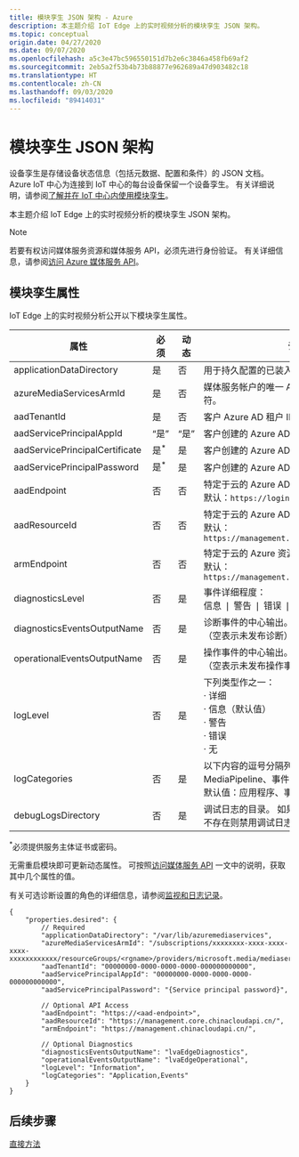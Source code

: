 ```yaml
---
title: 模块孪生 JSON 架构 - Azure
description: 本主题介绍 IoT Edge 上的实时视频分析的模块孪生 JSON 架构。
ms.topic: conceptual
origin.date: 04/27/2020
ms.date: 09/07/2020
ms.openlocfilehash: a5c3e47bc596550151d7b2e6c3846a458fb69af2
ms.sourcegitcommit: 2eb5a2f53b4b73b88877e962689a47d903482c18
ms.translationtype: HT
ms.contentlocale: zh-CN
ms.lasthandoff: 09/03/2020
ms.locfileid: "89414031"
---
```

# <a name="module-twin-json-schema"></a>模块孪生 JSON 架构

设备孪生是存储设备状态信息（包括元数据、配置和条件）的 JSON 文档。 Azure IoT 中心为连接到 IoT 中心的每台设备保留一个设备孪生。 有关详细说明，请参阅[了解并在 IoT 中心内使用模块孪生](../../iot-hub/iot-hub-devguide-module-twins.md)。

本主题介绍 IoT Edge 上的实时视频分析的模块孪生 JSON 架构。

> [!NOTE]
> 若要有权访问媒体服务资源和媒体服务 API，必须先进行身份验证。 有关详细信息，请参阅[访问 Azure 媒体服务 API](../latest/media-services-apis-overview.md#accessing-the-azure-media-services-api)。

## <a name="module-twin-properties"></a>模块孪生属性

IoT Edge 上的实时视频分析公开以下模块孪生属性。 

|属性 |必须 |动态 |说明 |
|---|---|---|---|
|applicationDataDirectory |是 |否 |用于持久配置的已装入卷的路径。 |
|azureMediaServicesArmId |是 |否 |媒体服务帐户的唯一 Azure 资源管理器标识符。|
|aadTenantId |是 |否 |客户 Azure AD 租户 ID。|
|aadServicePrincipalAppId |“是” |“是” |客户创建的 Azure AD AppId。|
|aadServicePrincipalCertificate |是<sup>*</sup>  |是 |客户创建的 Azure AD AppId 证书。|
|aadServicePrincipalPassword |是<sup>*</sup>  |是 |客户创建的 Azure AD AppId 密码。|
|aadEndpoint |否 |否 |特定于云的 Azure AD 终结点。 <br/>默认：`https://login.chinacloudapi.cn` |
|aadResourceId |否 |否 |特定于云的 Azure AD 受众/资源 ID <br/>默认：`https://management.core.chinacloudapi.cn/` |
|armEndpoint |否 |否 |特定于云的 Azure 资源管理器终结点。 <br/>默认：`https://management.chinacloudapi.cn/` |
|diagnosticsLevel |否 |是 |事件详细程度： <br/>信息 &#x02758; 警告 &#x02758; 错误 &#x02758; 严重 &#x02758; 无 |
|diagnosticsEventsOutputName |否 |是 |诊断事件的中心输出。 <br/>（空表示未发布诊断）|
|operationalEventsOutputName|否|是|操作事件的中心输出。<br/>（空表示未发布操作事件）
|logLevel|否|是|下列类型作之一： <br/>&#x000B7; 详细<br/>&#x000B7; 信息（默认值）<br/>&#x000B7; 警告<br/>&#x000B7; 错误<br/>&#x000B7; 无|
|logCategories|否|是|以下内容的逗号分隔列表：应用程序、MediaPipeline、事件 <br/>默认值：应用程序、事件|
|debugLogsDirectory|否|是|调试日志的目录。 如果存在则生成日志，如果不存在则禁用调试日志。

<sup>*</sup>必须提供服务主体证书或密码。 

无需重启模块即可更新动态属性。 可按照[访问媒体服务 API](../latest/access-api-howto.md) 一文中的说明，获取其中几个属性的值。 

有关可选诊断设置的角色的详细信息，请参阅[监视和日志记录](monitoring-logging.md)。

```
{ 
    "properties.desired": { 
        // Required 
        "applicationDataDirectory": "/var/lib/azuremediaservices", 
        "azureMediaServicesArmId": "/subscriptions/xxxxxxxx-xxxx-xxxx-xxxx-xxxxxxxxxxxx/resourceGroups/<rgname>/providers/microsoft.media/mediaservices/<ams_account>", 
        "aadTenantId": "00000000-0000-0000-0000-000000000000", 
        "aadServicePrincipalAppId": "00000000-0000-0000-0000-000000000000", 
        "aadServicePrincipalPassword": "{Service principal password}", 

        // Optional API Access 
        "aadEndpoint": "https://<aad-endpoint>", 
        "aadResourceId": "https://management.core.chinacloudapi.cn/", 
        "armEndpoint": "https://management.chinacloudapi.cn/", 
        
        // Optional Diagnostics 
        "diagnosticsEventsOutputName": "lvaEdgeDiagnostics",
        "operationalEventsOutputName": "lvaEdgeOperational",
        "logLevel": "Information",
        "logCategories": "Application,Events"
    } 
} 
```

## <a name="next-steps"></a>后续步骤

[直接方法](direct-methods.md)

